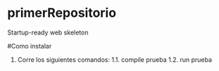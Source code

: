# primerRepositorio
Startup-ready web skeleton

#Como instalar

1. Corre los siguientes comandos:
	1.1. compile prueba
	1.2. run prueba

